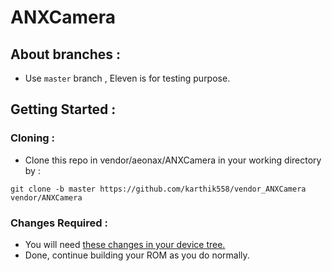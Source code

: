 # ANXCamera
## About branches :
- Use ```master``` branch , Eleven is for testing purpose.
## Getting Started :
### Cloning :
- Clone this repo in vendor/aeonax/ANXCamera in your working directory by :
```
git clone -b master https://github.com/karthik558/vendor_ANXCamera vendor/ANXCamera 
```
### Changes Required :
- You will need [these changes in your device tree.](https://github.com/karthik558/device_xiaomi_violet/commit/8af75a38f90214a642ab0c28578166bed2fc5fdd)
- Done, continue building your ROM as you do normally.
